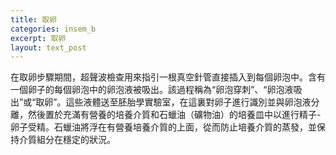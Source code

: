 ```yaml
---
title: 取卵
categories: insem_b
excerpt: 取卵
layout: text_post
---
```


在取卵步驟期間，超聲波檢查用來指引一根真空針管直接插入到每個卵泡中。含有一個卵子的每個卵泡中的卵泡液被吸出。該過程稱為“卵泡穿刺”、“卵泡液吸出”或“取卵”。這些液體送至胚胎學實驗室，在這裏對卵子進行識別並與卵泡液分離，然後置於充滿有營養的培養介質和石蠟油（礦物油）的培養皿中以進行精子-卵子受精。石蠟油將浮在有營養培養介質的上面，從而防止培養介質的蒸發，並保持介質組分在穩定的狀況。
